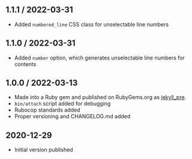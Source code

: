 ## 1.1.1 / 2022-03-31
  * Added `numbered_line` CSS class for unselectable line numbers

## 1.1.0 / 2022-03-31
  * Added `number` option, which generates unselectable line numbers for contents

## 1.0.0 / 2022-03-13
  * Made into a Ruby gem and published on RubyGems.org as [jekyll_pre](https://rubygems.org/gems/jekyll_pre).
  * `bin/attach` script added for debugging
  * Rubocop standards added
  * Proper versioning and CHANGELOG.md added

## 2020-12-29
  * Initial version published
